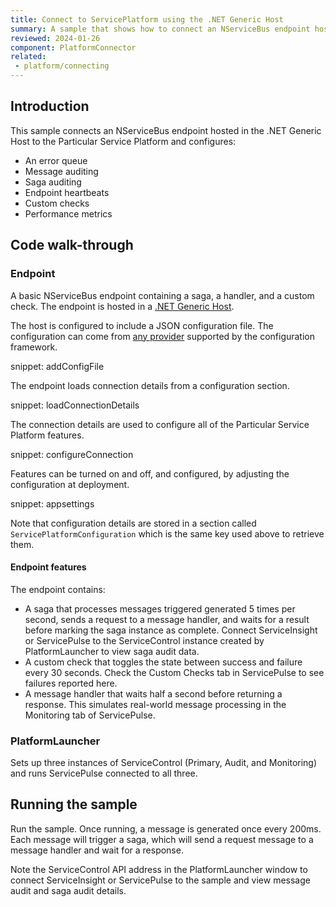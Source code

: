 ```yaml
---
title: Connect to ServicePlatform using the .NET Generic Host
summary: A sample that shows how to connect an NServiceBus endpoint hosted in the .NET Generic Host to the Particular Service Platform
reviewed: 2024-01-26
component: PlatformConnector
related:
 - platform/connecting
---
```


## Introduction

This sample connects an NServiceBus endpoint hosted in the .NET Generic Host to the Particular Service Platform and configures:

- An error queue
- Message auditing
- Saga auditing
- Endpoint heartbeats
- Custom checks
- Performance metrics

## Code walk-through

### Endpoint

A basic NServiceBus endpoint containing a saga, a handler, and a custom check. The endpoint is hosted in a [.NET Generic Host](https://docs.microsoft.com/en-us/dotnet/core/extensions/generic-host).

The host is configured to include a JSON configuration file. The configuration can come from [any provider](https://docs.microsoft.com/en-us/dotnet/core/extensions/configuration-providers) supported by the configuration framework.

snippet: addConfigFile

The endpoint loads connection details from a configuration section.

snippet: loadConnectionDetails

The connection details are used to configure all of the Particular Service Platform features.

snippet: configureConnection

Features can be turned on and off, and configured, by adjusting the configuration at deployment.

snippet: appsettings

Note that configuration details are stored in a section called `ServicePlatformConfiguration` which is the same key used above to retrieve them.

#### Endpoint features

The endpoint contains:

- A saga that processes messages triggered generated 5 times per second, sends a request to a message handler, and waits for a result before marking the saga instance as complete. Connect ServiceInsight or ServicePulse to the ServiceControl instance created by PlatformLauncher to view saga audit data.
- A custom check that toggles the state between success and failure every 30 seconds. Check the Custom Checks tab in ServicePulse to see failures reported here.
- A message handler that waits half a second before returning a response. This simulates real-world message processing in the Monitoring tab of ServicePulse.

### PlatformLauncher

Sets up three instances of ServiceControl (Primary, Audit, and Monitoring) and runs ServicePulse connected to all three.

## Running the sample

Run the sample. Once running, a message is generated once every 200ms. Each message will trigger a saga, which will send a request message to a message handler and wait for a response.

Note the ServiceControl API address in the PlatformLauncher window to connect ServiceInsight or ServicePulse to the sample and view message audit and saga audit details.
